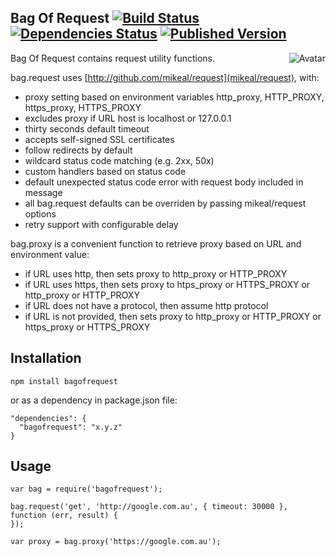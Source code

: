 Bag Of Request [![Build Status](https://secure.travis-ci.org/cliffano/bagofrequest.png?branch=master)](http://travis-ci.org/cliffano/bagofrequest) [![Dependencies Status](https://david-dm.org/cliffano/bagofrequest.png)](http://david-dm.org/cliffano/bagofrequest) [![Published Version](https://badge.fury.io/js/bagofrequest.png)](http://badge.fury.io/js/bagofrequest)
--------------
<img align="right" src="https://raw.github.com/cliffano/bagofrequest/master/avatar.jpg" alt="Avatar"/>

Bag Of Request contains request utility functions.

bag.request uses [http://github.com/mikeal/request](mikeal/request), with:

* proxy setting based on environment variables http_proxy, HTTP_PROXY, https_proxy, HTTPS_PROXY
* excludes proxy if URL host is localhost or 127.0.0.1
* thirty seconds default timeout
* accepts self-signed SSL certificates
* follow redirects by default
* wildcard status code matching (e.g. 2xx, 50x)
* custom handlers based on status code
* default unexpected status code error with request body included in message
* all bag.request defaults can be overriden by passing mikeal/request options
* retry support with configurable delay 

bag.proxy is a convenient function to retrieve proxy based on URL and environment value:

* if URL uses http, then sets proxy to http_proxy or HTTP_PROXY
* if URL uses https, then sets proxy to htps_proxy or HTTPS_PROXY or http_proxy or HTTP_PROXY
* if URL does not have a protocol, then assume http protocol
* if URL is not provided, then sets proxy to http_proxy or HTTP_PROXY or https_proxy or HTTPS_PROXY

Installation
------------

    npm install bagofrequest

or as a dependency in package.json file:

    "dependencies": {
      "bagofrequest": "x.y.z"
    }

Usage
-----

    var bag = require('bagofrequest');

    bag.request('get', 'http://google.com.au', { timeout: 30000 }, function (err, result) {
    });

    var proxy = bag.proxy('https://google.com.au');
